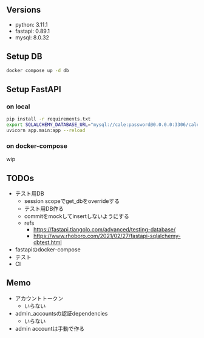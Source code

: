 ## Versions
- python: 3.11.1
- fastapi: 0.89.1
- mysql: 8.0.32

## Setup DB
```sh
docker compose up -d db
```

## Setup FastAPI
### on local
```sh
pip install -r requirements.txt
export SQLALCHEMY_DATABASE_URL="mysql://cale:password@0.0.0.0:3306/cale_development"
uvicorn app.main:app --reload
```

### on docker-compose
wip

## TODOs
- テスト用DB
  - session scopeでget_dbをoverrideする
  - テスト用DB作る
  - commitをmockしてinsertしないようにする
  - refs
    - https://fastapi.tiangolo.com/advanced/testing-database/
    - https://www.rhoboro.com/2021/02/27/fastapi-sqlalchemy-dbtest.html
- fastapiのdocker-compose
- テスト
- CI

## Memo
- アカウントトークン
  - いらない
- admin_accountsの認証dependencies
  - いらない
- admin accountは手動で作る
